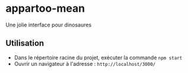# appartoo-mean
Une jolie interface pour dinosaures

## Utilisation
 - Dans le répertoire racine du projet, exécuter la commande `npm start`
 - Ouvrir un navigateur à l'adresse : `http://localhost/3000/`